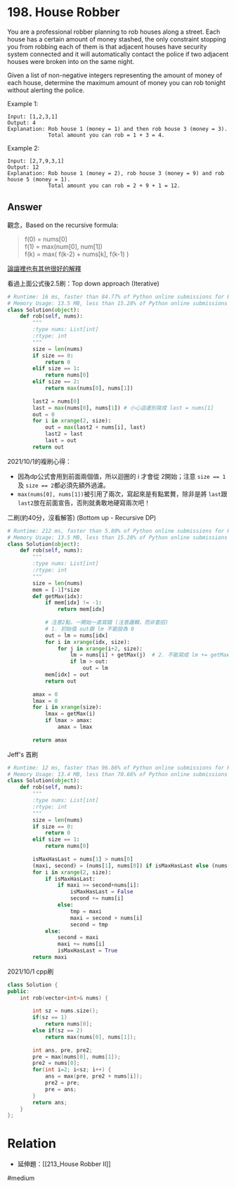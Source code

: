 # 198. House Robber
You are a professional robber planning to rob houses along a street. Each house has a certain amount of money stashed, the only constraint stopping you from robbing each of them is that adjacent houses have security system connected and it will automatically contact the police if two adjacent houses were broken into on the same night.

Given a list of non-negative integers representing the amount of money of each house, determine the maximum amount of money you can rob tonight without alerting the police.

Example 1:
```
Input: [1,2,3,1]
Output: 4
Explanation: Rob house 1 (money = 1) and then rob house 3 (money = 3).
             Total amount you can rob = 1 + 3 = 4.
```
Example 2:
```
Input: [2,7,9,3,1]
Output: 12
Explanation: Rob house 1 (money = 2), rob house 3 (money = 9) and rob house 5 (money = 1).
             Total amount you can rob = 2 + 9 + 1 = 12.
```

## Answer
觀念，Based on the recursive formula:

> f(0) = nums[0]\
> f(1) = max(num[0], num[1])\
> f(k) = max( f(k-2) + nums[k], f(k-1) )

[論譠裡也有其他很好的解釋](https://leetcode.com/problems/house-robber/discuss/156523/From-good-to-great.-How-to-approach-most-of-DP-problems.)

看過上面公式後2.5刷：Top down approach (Iterative)
```python
# Runtime: 16 ms, faster than 84.77% of Python online submissions for House Robber.
# Memory Usage: 13.5 MB, less than 15.28% of Python online submissions for House Robber.
class Solution(object):
    def rob(self, nums):
        """
        :type nums: List[int]
        :rtype: int
        """
        size = len(nums)
        if size == 0:
            return 0
        elif size == 1:
            return nums[0]
        elif size == 2:
            return max(nums[0], nums[1])
        
        last2 = nums[0]
        last = max(nums[0], nums[1]) # 小心這邊別寫成 last = nums[1]
        out = 0
        for i in xrange(2, size):
            out = max(last2 + nums[i], last)
            last2 = last
            last = out
        return out
```

2021/10/1的複刷心得：
- 因為dp公式會用到前面兩個值，所以迴圈的 i 才會從 2開始；注意 `size == 1`及 `size == 2`都必須先額外過濾。
- `max(nums[0], nums[1])`被引用了兩次，寫起來是有點累贅，除非是將 `last`跟 `last2`放在前面宣告，否則就勇敢地硬寫兩次吧！


二刷(約40分，沒看解答) (Bottom up - Recursive DP)
```python
# Runtime: 212 ms, faster than 5.80% of Python online submissions for House Robber.
# Memory Usage: 13.5 MB, less than 15.28% of Python online submissions for House Robber.
class Solution(object):
    def rob(self, nums):
        """
        :type nums: List[int]
        :rtype: int
        """
        size = len(nums)
        mem = [-1]*size
        def getMax(idx):
            if mem[idx] != -1:
                return mem[idx]
            
            # 注意2點，一開始一直寫錯 (注意邏輯，而非套招)
            # 1. 初始值 out跟 lm 不能設為 0
            out = lm = nums[idx]
            for i in xrange(idx, size):
                for j in xrange(i+2, size):
                    lm = nums[i] + getMax(j)  # 2. 不能寫成 lm += getMax(j)，否則 lm 一直遞增上去
                    if lm > out:
                        out = lm
            mem[idx] = out
            return out
            
        amax = 0
        lmax = 0
        for i in xrange(size):
            lmax = getMax(i)
            if lmax > amax:
                amax = lmax
                
        return amax
```

Jeff's 首刷
```python
# Runtime: 12 ms, faster than 96.86% of Python online submissions for House Robber.
# Memory Usage: 13.4 MB, less than 70.66% of Python online submissions for House Robber.
class Solution(object):
    def rob(self, nums):
        """
        :type nums: List[int]
        :rtype: int
        """
        size = len(nums)
        if size == 0:
            return 0
        elif size == 1:
            return nums[0]
        
        isMaxHasLast = nums[1] > nums[0]
        (maxi, second) = (nums[1], nums[0]) if isMaxHasLast else (nums[0], nums[1])
        for i in xrange(2, size):
            if isMaxHasLast:
                if maxi >= second+nums[i]:
                    isMaxHasLast = False
                    second += nums[i]
                else:
                    tmp = maxi
                    maxi = second + nums[i]
                    second = tmp
            else:
                second = maxi
                maxi += nums[i]
                isMaxHasLast = True
        return maxi
```

2021/10/1
cpp刷
```cpp
class Solution {
public:
    int rob(vector<int>& nums) {
        
        int sz = nums.size();
        if(sz == 1)
            return nums[0];
        else if(sz == 2)
            return max(nums[0], nums[1]);
        
        int ans, pre, pre2;
        pre = max(nums[0], nums[1]);
        pre2 = nums[0];
        for(int i=2; i<sz; i++) {
            ans = max(pre, pre2 + nums[i]);
            pre2 = pre;
            pre = ans;
        }
        return ans;
    }
};
```

# Relation
- 延伸題：[[213_House Robber II]]

#medium